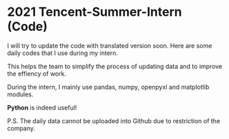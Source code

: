 # 2021 Tencent-Summer-Intern (Code)
I will try to update the code with translated version soon.  Here are some daily codes that I use during my intern. 

This helps the team to simplify the process of updating data and to improve the effiency of work. 

During the intern, I mainly use pandas, numpy, openpyxl and matplotlib modules.

**Python** is indeed useful!

P.S. The daily data cannot be uploaded into Github due to restriction of the company. 
